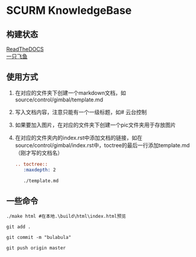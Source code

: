 # SCURM KnowledgeBase

## 构建状态

[ReadTheDOCS](https://readthedocs.org/projects/flyingfish/)<BR>
[一只飞鱼](https://scurm-knowledgebase.readthedocs.io/zh/latest/)

## 使用方式

1. 在对应的文件夹下创建一个markdown文档，如source/control/gimbal/template.md

2. 写入文档内容，注意只能有一个一级标题，如# 云台控制

3. 如果要加入图片，在对应的文件夹下创建一个pic文件夹用于存放图片

4. 在对应的文件夹内的index.rst中添加文档的链接，如在source/control/gimbal/index.rst中，toctree的最后一行添加template.md（刚才写的文档名）

   ```rst
   .. toctree::
      :maxdepth: 2

      ./template.md
   ```

## 一些命令
``` shell
./make html #在本地.\build\html\index.html预览
```
``` shell
git add .
```
``` shell
git commit -m "bulabula"
```
``` shell
git push origin master 
```